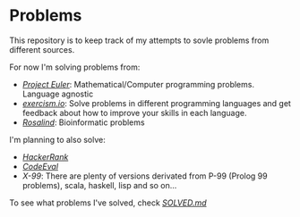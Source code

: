 # Problems

This repository is to keep track of my attempts to sovle problems from different sources.

For now I'm solving problems from:

- [*Project Euler*](https://projecteuler.net/): Mathematical/Computer programming problems. Language agnostic
- [*exercism.io*](http://exercism.io/): Solve problems in different programming languages and get feedback about how to improve your skills in each language.
- [*Rosalind*](http://rosalind.info/): Bioinformatic problems

I'm planning to also solve:
- [*HackerRank*](https://www.hackerrank.com/)
- [*CodeEval*](https://www.codeeval.com/)
- *X-99*: There are plenty of versions derivated from P-99 (Prolog 99 problems), scala, haskell, lisp and so on...

To see what problems I've solved, check [*SOLVED.md*](SOLVED.md)
